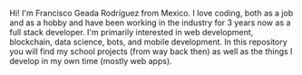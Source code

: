 Hi! I'm Francisco Geada Rodríguez from Mexico. I love coding, both as a job and as a hobby and have been working in the industry for 3 years now as a full stack developer. I'm primarily interested in web development, blockchain, data science, bots, and mobile development. In this repository you will find my school projects (from way back then) as well as the things I develop in my own time (mostly web apps).
